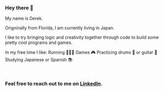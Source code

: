 ### Hey there 🤙

My name is Derek.

Origninally from Florida, I am currently living in Japan.

I like to try bringing logic and creativity together through code to build some pretty cool programs and games.

In my free time I like:
Running 🏃🏼‍♂️
Games 🎮
Practicing drums 🥁 or guitar 🎸
Studying Japanese or Spanish 📚

<br/>

### Feel free to reach out to me on <a  target="_blank" href="https://linkedin.com/in/derek-n-torres">LinkedIn</a>.
